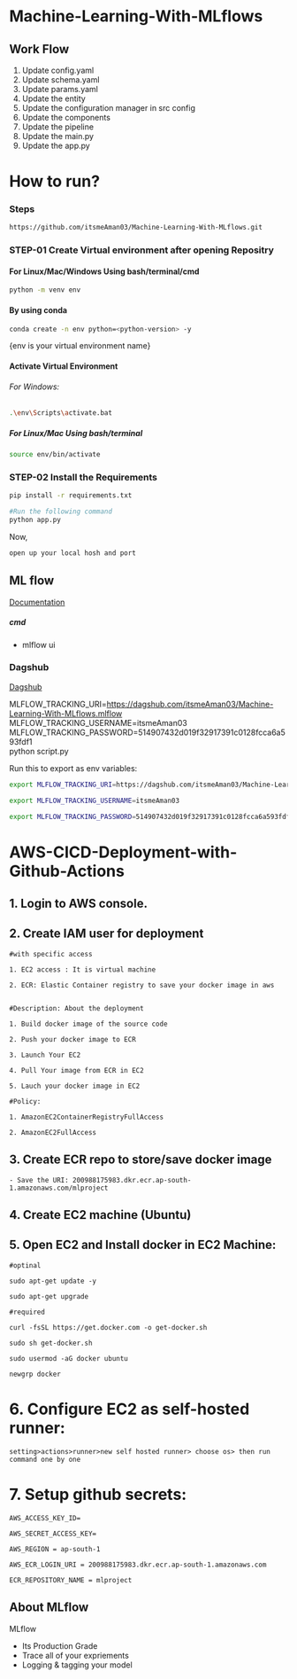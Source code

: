 # Machine-Learning-With-MLflows


## Work Flow

1. Update config.yaml
2. Update schema.yaml
3. Update params.yaml
4. Update the entity
5. Update the configuration manager in src config
6. Update the components
7. Update the pipeline 
8. Update the main.py
9. Update the app.py

# How to run?

### Steps 

```bash
https://github.com/itsmeAman03/Machine-Learning-With-MLflows.git
```

### STEP-01 Create Virtual environment after opening Repositry

#### For Linux/Mac/Windows Using bash/terminal/cmd
```bash
python -m venv env
```

#### By using conda 
```bash
conda create -n env python=<python-version> -y 
```
{env is your virtual environment name}

#### Activate Virtual Environment

###### For Windows:

```bash
.\env\Scripts\activate.bat
```

##### For Linux/Mac Using bash/terminal

```bash
source env/bin/activate
```

### STEP-02 Install the Requirements

```bash
pip install -r requirements.txt
```

```bash
#Run the following command
python app.py
```

Now,
```bash
open up your local hosh and port
```

## ML flow

[Documentation](https://mlflow.org/docs/latest/index.html)


##### cmd

- mlflow ui

### Dagshub
[Dagshub](https://dagshub.com/)

MLFLOW_TRACKING_URI=https://dagshub.com/itsmeAman03/Machine-Learning-With-MLflows.mlflow \
MLFLOW_TRACKING_USERNAME=itsmeAman03 \
MLFLOW_TRACKING_PASSWORD=514907432d019f32917391c0128fcca6a593fdf1 \
python script.py

Run this to export as env variables:

```bash
export MLFLOW_TRACKING_URI=https://dagshub.com/itsmeAman03/Machine-Learning-With-MLflows.mlflow 

export MLFLOW_TRACKING_USERNAME=itsmeAman03

export MLFLOW_TRACKING_PASSWORD=514907432d019f32917391c0128fcca6a593fdf1

```

# AWS-CICD-Deployment-with-Github-Actions

## 1. Login to AWS console.

## 2. Create IAM user for deployment

	#with specific access

	1. EC2 access : It is virtual machine

	2. ECR: Elastic Container registry to save your docker image in aws


	#Description: About the deployment

	1. Build docker image of the source code

	2. Push your docker image to ECR

	3. Launch Your EC2 

	4. Pull Your image from ECR in EC2

	5. Lauch your docker image in EC2

	#Policy:

	1. AmazonEC2ContainerRegistryFullAccess

	2. AmazonEC2FullAccess

	
## 3. Create ECR repo to store/save docker image
    - Save the URI: 200988175983.dkr.ecr.ap-south-1.amazonaws.com/mlproject

	
## 4. Create EC2 machine (Ubuntu) 

## 5. Open EC2 and Install docker in EC2 Machine:
	
	
	#optinal

	sudo apt-get update -y

	sudo apt-get upgrade
	
	#required

	curl -fsSL https://get.docker.com -o get-docker.sh

	sudo sh get-docker.sh

	sudo usermod -aG docker ubuntu

	newgrp docker
	
# 6. Configure EC2 as self-hosted runner:
    setting>actions>runner>new self hosted runner> choose os> then run command one by one


# 7. Setup github secrets:

    AWS_ACCESS_KEY_ID=

    AWS_SECRET_ACCESS_KEY=

    AWS_REGION = ap-south-1

    AWS_ECR_LOGIN_URI = 200988175983.dkr.ecr.ap-south-1.amazonaws.com

    ECR_REPOSITORY_NAME = mlproject




## About MLflow 
MLflow

 - Its Production Grade
 - Trace all of your expriements
 - Logging & tagging your model


